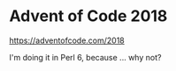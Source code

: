 Advent of Code 2018
===================

https://adventofcode.com/2018

I'm doing it in Perl 6, because ... why not?
